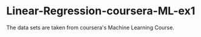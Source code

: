 # Linear-Regression-coursera-ML-ex1
The data sets are taken from coursera's Machine Learning Course.
